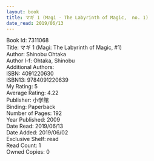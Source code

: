 ```yaml
---
layout: book
title: マギ 1 (Magi - The Labyrinth of Magic,  no. 1)
date_read: 2019/06/13
---
```


Book Id: 7311068<br />
Title: マギ 1 (Magi: The Labyrinth of Magic, #1)<br />
Author: Shinobu Ohtaka<br />
Author l-f: Ohtaka, Shinobu<br />
Additional Authors: <br />
ISBN: 4091220630<br />
ISBN13: 9784091220639<br />
My Rating: 5<br />
Average Rating: 4.22<br />
Publisher: 小学館<br />
Binding: Paperback<br />
Number of Pages: 192<br />
Year Published: 2009<br />
Date Read: 2019/06/13<br />
Date Added: 2019/06/02<br />
Exclusive Shelf: read<br />
Read Count: 1<br />
Owned Copies: 0<br />

